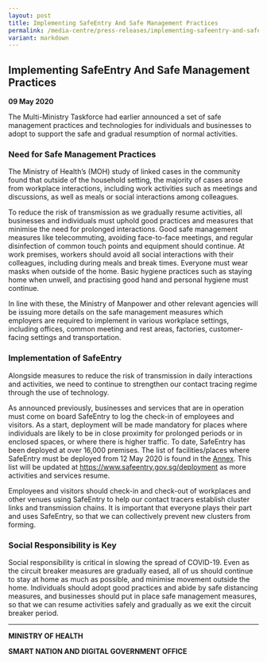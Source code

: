 ```yaml
---
layout: post
title: Implementing SafeEntry And Safe Management Practices
permalink: /media-centre/press-releases/implementing-safeentry-and-safe-management-practices/
variant: markdown
---
```

## Implementing SafeEntry And Safe Management Practices

**09 May 2020**

The Multi-Ministry Taskforce had earlier announced a set of safe management practices and technologies for individuals and businesses to adopt to support the safe and gradual resumption of normal activities.

### Need for Safe Management Practices

The Ministry of Health’s (MOH) study of linked cases in the community found that outside of the household setting, the majority of cases arose from workplace interactions, including work activities such as meetings and discussions, as well as meals or social interactions among colleagues.

To reduce the risk of transmission as we gradually resume activities, all businesses and individuals must uphold good practices and measures that minimise the need for prolonged interactions. Good safe management measures like telecommuting, avoiding face-to-face meetings, and regular disinfection of common touch points and equipment should continue. At work premises, workers should avoid all social interactions with their colleagues, including during meals and break times. Everyone must wear masks when outside of the home. Basic hygiene practices such as staying home when unwell, and practising good hand and personal hygiene must continue.

In line with these, the Ministry of Manpower and other relevant agencies will be issuing more details on the safe management measures which employers are required to implement in various workplace settings, including offices, common meeting and rest areas, factories, customer-facing settings and transportation.

### Implementation of SafeEntry

Alongside measures to reduce the risk of transmission in daily interactions and activities, we need to continue to strengthen our contact tracing regime through the use of technology.

As announced previously, businesses and services that are in operation must come on board SafeEntry to log the check-in of employees and visitors. As a start, deployment will be made mandatory for places where individuals are likely to be in close proximity for prolonged periods or in enclosed spaces, or where there is higher traffic. To date, SafeEntry has been deployed at over 16,000 premises. The list of facilities/places where SafeEntry must be deployed from 12 May 2020 is found in the  [Annex](/files/press-releases/2020/implementing-safeentry-and-safe-management-practices-annex.pdf). This list will be updated at https://www.safeentry.gov.sg/deployment as more activities and services resume.

Employees and visitors should check-in and check-out of workplaces and other venues using SafeEntry to help our contact tracers establish cluster links and transmission chains. It is important that everyone plays their part and uses SafeEntry, so that we can collectively prevent new clusters from forming.

### Social Responsibility is Key

Social responsibility is critical in slowing the spread of COVID-19. Even as the circuit breaker measures are gradually eased, all of us should continue to stay at home as much as possible, and minimise movement outside the home. Individuals should adopt good practices and abide by safe distancing measures, and businesses should put in place safe management measures, so that we can resume activities safely and gradually as we exit the circuit breaker period.

---

**MINISTRY OF HEALTH**

**SMART NATION AND DIGITAL GOVERNMENT OFFICE**